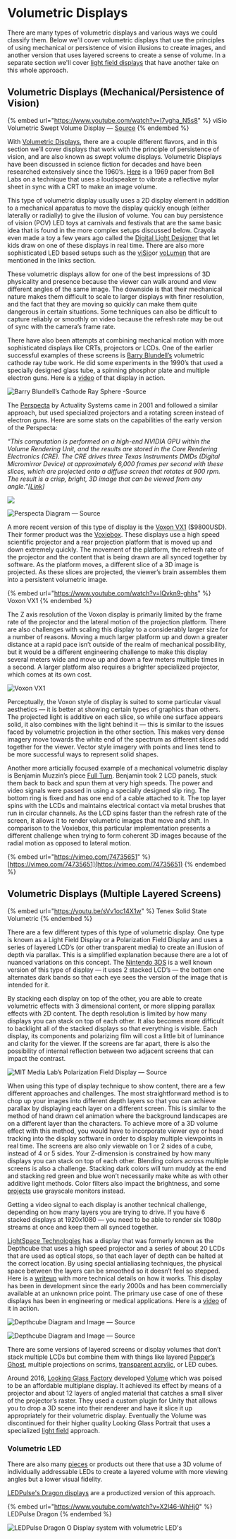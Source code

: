 # Volumetric Displays

There are many types of volumetric displays and various ways we could classify them. Below we'll cover volumetric displays that use the principles of using mechanical or persistence of vision illusions to create images, and another version that uses layered screens to create a sense of volume. In a separate section we'll cover [light field displays](light-field-displays.md) that have another take on this whole approach.

## Volumetric Displays (Mechanical/Persistence of Vision) <a href="#2929" id="2929"></a>



{% embed url="https://www.youtube.com/watch?v=I7vgha_N5s8" %}
viSio Volumetric Swept Volume Display — [Source](https://www.youtube.com/watch?v=I7vgha\_N5s8)
{% endembed %}

With [Volumetric Displays](https://en.wikipedia.org/wiki/Volumetric\_display), there are a couple different flavors, and in this section we’ll cover displays that work with the principle of persistence of vision, and are also known as swept volume displays. Volumetric Displays have been discussed in science fiction for decades and have been researched extensively since the 1960’s. [Here](http://ieeexplore.ieee.org/stamp/stamp.jsp?arnumber=5213672) is a 1969 paper from Bell Labs on a technique that uses a loudspeaker to vibrate a reflective mylar sheet in sync with a CRT to make an image volume.

This type of volumetric display usually uses a 2D display element in addition to a mechanical apparatus to move the display quickly enough (either laterally or radially) to give the illusion of volume. You can buy persistence of vision (POV) LED toys at carnivals and festivals that are the same basic idea that is found in the more complex setups discussed below. Crayola even made a toy a few years ago called the [Digital Light Designer](https://www.youtube.com/watch?v=WrQd4UrT6qk) that let kids draw on one of these displays in real time. There are also more sophisticated LED based setups such as the [viSio](http://maxmali.com/visio/)or [voLumen](http://maxmali.com/volumen/) that are mentioned in the links section.

These volumetric displays allow for one of the best impressions of 3D physicality and presence because the viewer can walk around and view different angles of the same image. The downside is that their mechanical nature makes them difficult to scale to larger displays with finer resolution, and the fact that they are moving so quickly can make them quite dangerous in certain situations. Some techniques can also be difficult to capture reliably or smoothly on video because the refresh rate may be out of sync with the camera’s frame rate.

There have also been attempts at combining mechanical motion with more sophisticated displays like CRTs, projectors or LCDs. One of the earlier successful examples of these screens is [Barry Blundell’s](http://www.barrygblundell.com/Books-and-Reviews.html) volumetric cathode ray tube work. He did some experiments in the 1990’s that used a specially designed glass tube, a spinning phosphor plate and multiple electron guns. Here is a [video](https://www.youtube.com/watch?v=GJ2zuUh469k) of that display in action.

![Barry Blundell’s Cathode Ray Sphere -Source](https://miro.medium.com/max/1400/1\*JwIoCSmYmm538Z4opB5HTA.png)

The [Perspecta](https://www.youtube.com/watch?v=8KaQmn2VTzs) by Actuality Systems came in 2001 and followed a similar approach, but used specialized projectors and a rotating screen instead of electron guns. Here are some stats on the capabilities of the early version of the Perspecta:

_“This computation is performed on a high-end NVIDIA GPU within the Volume Rendering Unit, and the results are stored in the Core Rendering Electronics (CRE). The CRE drives three Texas Instruments DMDs (Digital Micromirror Device) at approximately 6,000 frames per second with these slices, which are projected onto a diffuse screen that rotates at 900 rpm. The result is a crisp, bright, 3D image that can be viewed from any angle.”\[_[_Link_](http://thefutureofthings.com/3029-the-return-of-the-3d-crystal-ball/)_]_

![](https://miro.medium.com/max/728/1\*nVOl6EM5Bnnz74b23\_XOXg.gif)

![Perspecta Diagram — Source](https://miro.medium.com/max/636/1\*tdOOqzg\_3jznksOmCTjxJg.jpeg)

A more recent version of this type of display is the [Voxon VX1](https://voxon.co/products/) ($9800USD). Their former product was the [Voxiebox](https://www.youtube.com/watch?v=hi1UiGr6Iow). These displays use a high speed scientific projector and a rear projection platform that is moved up and down extremely quickly. The movement of the platform, the refresh rate of the projector and the content that is being drawn are all synced together by software. As the platform moves, a different slice of a 3D image is projected. As these slices are projected, the viewer’s brain assembles them into a persistent volumetric image.

{% embed url="https://www.youtube.com/watch?v=lQvkn9-ghhs" %}
Voxon VX1
{% endembed %}

The Z axis resolution of the Voxon display is primarily limited by the frame rate of the projector and the lateral motion of the projection platform. There are also challenges with scaling this display to a considerably larger size for a number of reasons. Moving a much larger platform up and down a greater distance at a rapid pace isn’t outside of the realm of mechanical possibility, but it would be a different engineering challenge to make this display several meters wide and move up and down a few meters multiple times in a second. A larger platform also requires a brighter specialized projector, which comes at its own cost.

![Voxon VX1](../.gitbook/assets/VX1\_PRODUCT\_SHOT-web-1024x836-e1591252255911.jpg)

Perceptually, the Voxon style of display is suited to some particular visual aesthetics — it is better at showing certain types of graphics than others. The projected light is additive on each slice, so while one surface appears solid, it also combines with the light behind it — this is similar to the issues faced by volumetric projection in the other section. This makes very dense imagery move towards the white end of the spectrum as different slices add together for the viewer. Vector style imagery with points and lines tend to be more successful ways to represent solid shapes.

Another more articially focused example of a mechanical volumetric display is Benjamin Muzzin’s piece [Full Turn](https://vimeo.com/74735651). Benjamin took 2 LCD panels, stuck them back to back and spun them at very high speeds. The power and video signals were passed in using a specially designed slip ring. The bottom ring is fixed and has one end of a cable attached to it. The top layer spins with the LCDs and maintains electrical contact via metal brushes that run in circular channels. As the LCD spins faster than the refresh rate of the screen, it allows it to render volumetric images that move and shift. In comparison to the Voxiebox, this particular implementation presents a different challenge when trying to form coherent 3D images because of the radial motion as opposed to lateral motion.

{% embed url="https://vimeo.com/74735651" %}
[https://vimeo.com/74735651](https://vimeo.com/74735651)
{% endembed %}

## Volumetric Displays (Multiple Layered Screens) <a href="#c28e" id="c28e"></a>

{% embed url="https://youtu.be/sVv1oc14X1w" %}
Tenex Solid State Volumetric
{% endembed %}

There are a few different types of this type of volumetric display. One type is known as a Light Field Display or a Polarization Field Display and uses a series of layered LCD’s (or other transparent media) to create an illusion of depth via parallax. This is a simplified explanation because there are a lot of nuanced variations on this concept. The [Nintendo 3DS](http://www.tomsguide.com/us/Nintendo-3DS-3D-Glasses-DS,news-6237.html) is a well known version of this type of display — it uses 2 stacked LCD’s — the bottom one alternates dark bands so that each eye sees the version of the image that is intended for it.

By stacking each display on top of the other, you are able to create volumetric effects with 3 dimensional content, or more slipping parallax effects with 2D content. The depth resolution is limited by how many displays you can stack on top of each other. It also becomes more difficult to backlight all of the stacked displays so that everything is visible. Each display, its components and polarizing film will cost a little bit of luminance and clarity for the viewer. If the screens are far apart, there is also the possibility of internal reflection between two adjacent screens that can impact the contrast.



![MIT Media Lab’s Polarization Field Display — Source](https://miro.medium.com/max/1400/1\*nYBwydNkAEckkCXySMr5uA.jpeg)

When using this type of display technique to show content, there are a few different approaches and challenges. The most straightforward method is to chop up your images into different depth layers so that you can achieve parallax by displaying each layer on a different screen. This is similar to the method of hand drawn cel animation where the background landscapes are on a different layer than the characters. To achieve more of a 3D volume effect with this method, you would have to incorporate viewer eye or head tracking into the display software in order to display multiple viewpoints in real time. The screens are also only viewable on 1 or 2 sides of a cube, instead of 4 or 5 sides. Your Z-dimension is constrained by how many displays you can stack on top of each other. Blending colors across multiple screens is also a challenge. Stacking dark colors will turn muddy at the end and stacking red green and blue won’t necessarily make white as with other additive light methods. Color filters also impact the brightness, and some [projects](http://displayblocks.org/diycompressivedisplays/polarizationfields/) use grayscale monitors instead.

Getting a video signal to each display is another technical challenge, depending on how many layers you are trying to drive. If you have 6 stacked displays at 1920x1080 — you need to be able to render six 1080p streams at once and keep them all synced together.

[LightSpace Technologies](http://www.lightspace3d.com/multi-planar-3d-volumetric-imaging.html) has a display that was formerly known as the Depthcube that uses a high speed projector and a series of about 20 LCDs that are used as optical stops, so that each layer of depth can be halted at the correct location. By using special antialiasing techniques, the physical space between the layers can be smoothed so it doesn’t feel so stepped. Here is a [writeup](http://www.photonics.com/Article.aspx?AID=58372) with more technical details on how it works. This display has been in development since the early 2000s and has been commercially available at an unknown price point. The primary use case of one of these displays has been in engineering or medical applications. Here is a [video](https://www.youtube.com/watch?v=RAasdH10Irg) of it in action.



![Depthcube Diagram and Image — Source](https://miro.medium.com/max/904/1\*FJhy53OhLkPlfunvN-b5HQ.jpeg)

![Depthcube Diagram and Image — Source](https://miro.medium.com/max/1192/1\*3YbKWdKqdLJM-33N19A3CQ.jpeg)

There are some versions of layered screens or display volumes that don’t stack multiple LCDs but combine them with things like layered [Pepper’s Ghost](https://vimeo.com/110670658), multiple projections on scrims, [transparent acrylic](http://blairneal.com/portfolio\_page/crayolascope/), or LED cubes.

Around 2016, [Looking Glass Factory](https://lookingglassfactory.com) developed [Volume](https://www.youtube.com/watch?v=Jv\_OEY2P8MA) which was poised to be an affordable multiplane display. It achieved its effect by means of a projector and about 12 layers of angled material that catches a small sliver of the projector’s raster. They used a custom plugin for Unity that allows you to drop a 3D scene into their renderer and have it slice it up appropriately for their volumetric display. Eventually the Volume was discontinued for their higher quality Looking Glass Portrait that uses a specialized [light field](light-field-displays.md) approach.

### Volumetric LED

There are also many [pieces](http://random-international.com/work/future-self/) or products out there that use a 3D volume of individually addressable LEDs to create a layered volume with more viewing angles but a lower visual fidelity.

[LEDPulse's Dragon displays](https://www.ledpulse.com/work-with-us/the-body-of-the-dragon) are a productized version of this approach.

{% embed url="https://www.youtube.com/watch?v=X2l46-WhHj0" %}
LEDPulse Dragon
{% endembed %}

![LEDPulse Dragon O Display system with volumetric LED's](../.gitbook/assets/5e8cd4a4af937369148b2f0e\_WEBSiTE%20LEDPULSE%20.jpg)
